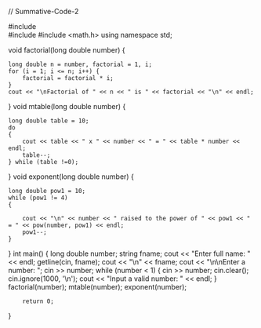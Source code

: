 // Summative-Code-2

#include <string>   
#include <iostream>
#include <math.h>
using namespace std;

void factorial(long double number) {

	long double n = number, factorial = 1, i;
	for (i = 1; i <= n; i++) {
		factorial = factorial * i;
	}
	cout << "\nFactorial of " << n << " is " << factorial << "\n" << endl;
	
}
void mtable(long double number) {

	long double table = 10;
	do 
	{
		cout << table << " x " << number << " = " << table * number << endl;
		table--;
	} while (table !=0);
}
void exponent(long double number) {

	long double pow1 = 10;
	while (pow1 != 4)
	{
		
		cout << "\n" << number << " raised to the power of " << pow1 << " = " << pow(number, pow1) << endl;
		pow1--;
	}
}
int main()
{
	long double number; string fname;
	cout << "Enter full name: " << endl;
	getline(cin, fname);
	cout << "\n" << fname;
	cout << "\n\nEnter a number: ";
	cin >> number;
	while (number < 1)
	{
		cin >> number;
		cin.clear();
		cin.ignore(1000, '\n');
		cout << "Input a valid number: " << endl;
	}
		factorial(number);
		mtable(number);
		exponent(number);

		return 0;
}

